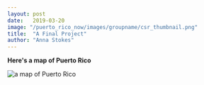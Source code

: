 ```yaml
---
layout: post
date:   2019-03-20
image: "/puerto_rico_now/images/groupname/csr_thumbnail.png"
title:  "A Final Project"
author: "Anna Stokes"
---
```

**Here's a map of Puerto Rico**

 ![a map of Puerto Rico](/puerto_rico_now/images/txu-pclmaps-topo-pr-san_juan-1940.jpg)
